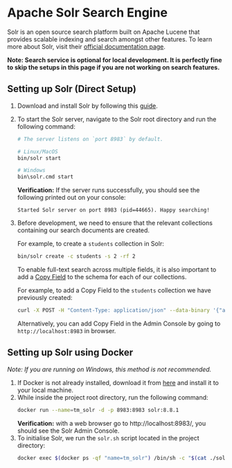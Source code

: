 
# Apache Solr Search Engine
Solr is an open source search platform built on Apache Lucene that provides scalable indexing and search amongst other features.
To learn more about Solr, visit their [official documentation page](https://solr.apache.org/guide/8_8/).

**Note: Search service is optional for local development. It is perfectly fine to skip the setups in this page if you are not working on search features.** 

## Setting up Solr (Direct Setup)

1. Download and install Solr by following this [guide](https://solr.apache.org/guide/8_8/installing-solr.html#installing-solr). 
1. To start the Solr server, navigate to the Solr root directory and run the following command:
   ```sh
   # The server listens on `port 8983` by default.
   
   # Linux/MacOS
   bin/solr start
   
   # Windows
   bin\solr.cmd start
   ```
   **Verification:** If the server runs successfully, you should see the following printed out on your console:
   ```
   Started Solr server on port 8983 (pid=44665). Happy searching!
   ```
1. Before development, we need to ensure that the relevant collections containing our search documents are created.
   
   For example, to create a `students` collection in Solr:
   ```sh
   bin/solr create -c students -s 2 -rf 2
   ```
   To enable full-text search across multiple fields, it is also important to add a [Copy Field](https://solr.apache.org/guide/8_8/copying-fields.html) to the schema for each of our collections.
   
   For example, to add a Copy Field to the `students` collection we have previously created:
   ```sh
   curl -X POST -H "Content-Type: application/json" --data-binary '{"add-copy-field": {"source": "*", "dest": "_text_"}}' localhost:8983/solr/students/schema
   ```
   Alternatively, you can add Copy Field in the Admin Console by going to `http://localhost:8983` in browser.

## Setting up Solr using Docker

*Note: If you are running on Windows, this method is not recommended.*

1. If Docker is not already installed, download it from [here](https://docs.docker.com/get-docker/) and install it to your local machine.
1. While inside the project root directory, run the following command:
   ```sh
   docker run --name=tm_solr -d -p 8983:8983 solr:8.8.1
   ```
   **Verification:** with a web browser go to http://localhost:8983/, you should see the Solr Admin Console.
1. To initialise Solr, we run the `solr.sh` script located in the project directory: 
   ```sh
   docker exec $(docker ps -qf "name=tm_solr") /bin/sh -c "$(cat ./solr.sh)"
   ```

